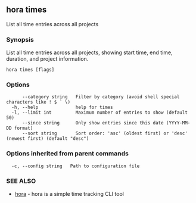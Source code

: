 ## hora times

List all time entries across all projects

### Synopsis

List all time entries across all projects, showing start time, end time, duration, and project information.

```
hora times [flags]
```

### Options

```
      --category string   Filter by category (avoid shell special characters like ! $ ` \)
  -h, --help              help for times
  -l, --limit int         Maximum number of entries to show (default 50)
      --since string      Only show entries since this date (YYYY-MM-DD format)
      --sort string       Sort order: 'asc' (oldest first) or 'desc' (newest first) (default "desc")
```

### Options inherited from parent commands

```
  -c, --config string   Path to configuration file
```

### SEE ALSO

* [hora](README.md)	 - hora is a simple time tracking CLI tool

